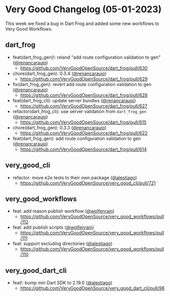 # Very Good Changelog (05-01-2023)

This week we fixed a bug in Dart Frog and added some new workflows to Very Good Workflows.

## dart_frog

- feat(dart_frog_gen)!: reland "add route configuration validation to gen" ([@renancaraujo](https://github.com/renancaraujo))
  - https://github.com/VeryGoodOpenSource/dart_frog/pull/630
- chore(dart_frog_gen): 0.3.4 ([@renancaraujo](https://github.com/renancaraujo))
  - https://github.com/VeryGoodOpenSource/dart_frog/pull/629
- fix(dart_frog_gen): revert add route configuration validation to gen ([@renancaraujo](https://github.com/renancaraujo))
  - https://github.com/VeryGoodOpenSource/dart_frog/pull/628
- feat(dart_frog_cli): update server bundles ([@renancaraujo](https://github.com/renancaraujo))
  - https://github.com/VeryGoodOpenSource/dart_frog/pull/627
- refactor(dart_frog_cli): use server validation from `dart_frog_gen` ([@renancaraujo](https://github.com/renancaraujo))
  - https://github.com/VeryGoodOpenSource/dart_frog/pull/615
- chore(dart_frog_gen): 0.3.3 ([@renancaraujo](https://github.com/renancaraujo))
  - https://github.com/VeryGoodOpenSource/dart_frog/pull/622
- feat(dart_frog_gen): add route configuration validation to gen ([@renancaraujo](https://github.com/renancaraujo))
  - https://github.com/VeryGoodOpenSource/dart_frog/pull/614

## very_good_cli

- refactor: move e2e tests to their own package ([@alestiago](https://github.com/alestiago))
  - https://github.com/VeryGoodOpenSource/very_good_cli/pull/721

## very_good_workflows

- feat: add mason publish workflow ([@wolfenrain](https://github.com/wolfenrain))
  - https://github.com/VeryGoodOpenSource/very_good_workflows/pull/112
- feat: add publish scripts ([@wolfenrain](https://github.com/wolfenrain))
  - https://github.com/VeryGoodOpenSource/very_good_workflows/pull/111
- feat: support excluding directories ([@alestiago](https://github.com/alestiago))
  - https://github.com/VeryGoodOpenSource/very_good_workflows/pull/110

## very_good_dart_cli

- feat!: bump min Dart SDK to 2.19.0 ([@alestiago](https://github.com/alestiago))
  - https://github.com/VeryGoodOpenSource/very_good_dart_cli/pull/96
